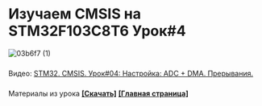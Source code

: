 # Изучаем CMSIS на STM32F103C8T6 Урок#4
![03b6f7 (1)](https://user-images.githubusercontent.com/68805120/189488094-0cc82c57-7984-4580-a87e-7833c596da55.jpg)
###
Видео: [STM32. CMSIS. Урок#04: Настройка: ADC + DMA. Прерывания.](https://youtu.be/kpnuImwncD0) 
###
Материалы из урока **[[Скачать]](https://github.com/Solderingironspb/STM32F103C8T6_CMSIS_notes/archive/refs/heads/Lesson_4.zip)**
**[[Главная страница]](https://github.com/Solderingironspb/Lessons-Stm32/blob/master/README.md)**
